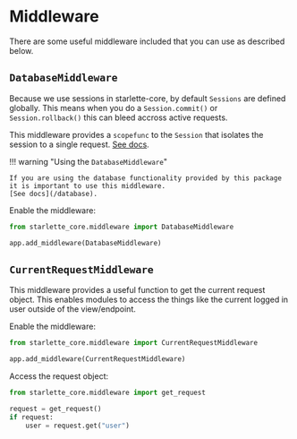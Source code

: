 # Middleware

There are some useful middleware included that you can use as described below.

## `DatabaseMiddleware`

Because we use sessions in starlette-core, by default `Sessions` are defined globally. This means
when you do a `Session.commit()` or `Session.rollback()` this can bleed accross active requests.

This middleware provides a `scopefunc` to the `Session` that isolates the session to a single 
request. [See docs](https://docs.sqlalchemy.org/en/13/orm/contextual.html#using-custom-created-scopes).


!!! warning "Using the `DatabaseMiddleware`"

    If you are using the database functionality provided by this package it is important to use this middleware.
    [See docs](/database).

Enable the middleware:

```python
from starlette_core.middleware import DatabaseMiddleware

app.add_middleware(DatabaseMiddleware)
```

## `CurrentRequestMiddleware`

This middleware provides a useful function to get the current request object.
This enables modules to access the things like the current logged in user outside of the view/endpoint.

Enable the middleware:

```python
from starlette_core.middleware import CurrentRequestMiddleware

app.add_middleware(CurrentRequestMiddleware)
```

Access the request object:

```python
from starlette_core.middleware import get_request

request = get_request()
if request:
    user = request.get("user")
```